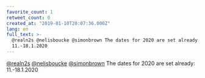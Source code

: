 ```yaml
---
favorite_count: 1
retweet_count: 0
created_at: "2019-01-10T20:07:36.000Z"
lang: en
full_text: >-
  @realn2s @nelisboucke @simonbrown The dates for 2020 are set already:
  11.-18.1.2020
---
```


[@realn2s](https://twitter.com/realn2s)
[@nelisboucke](https://twitter.com/nelisboucke)
[@simonbrown](https://twitter.com/simonbrown) The dates for 2020 are set
already: 11.-18.1.2020
